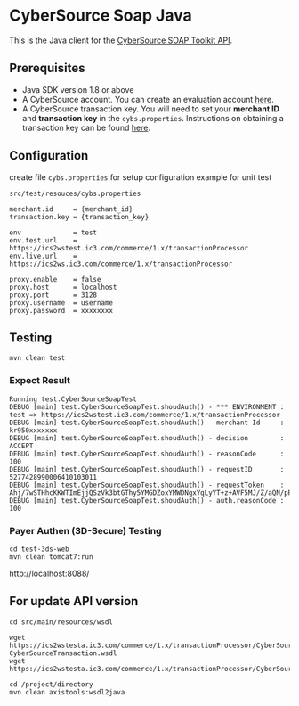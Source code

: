 CyberSource Soap Java
=====================

This is the Java client for the [CyberSource SOAP Toolkit API](http://www.cybersource.com/developers/getting_started/integration_methods/soap_toolkit_api).

## Prerequisites

- Java SDK version 1.8 or above
- A CyberSource account. You can create an evaluation account [here](http://www.cybersource.com/register/).
- A CyberSource transaction key. You will need to set your **merchant ID** and **transaction key** in the `cybs.properties`. Instructions on obtaining a transaction key can be found [here](http://apps.cybersource.com/library/documentation/dev_guides/SOAP_Toolkits/html/wwhelp/wwhimpl/js/html/wwhelp.htm#href=Intro.04.3.html).

## Configuration

create file `cybs.properties` for setup configuration
example for unit test

`src/test/resouces/cybs.properties`
```
merchant.id     = {merchant_id}
transaction.key = {transaction_key}

env             = test
env.test.url    = https://ics2wstest.ic3.com/commerce/1.x/transactionProcessor
env.live.url    = https://ics2ws.ic3.com/commerce/1.x/transactionProcessor

proxy.enable    = false
proxy.host      = localhost
proxy.port      = 3128
proxy.username  = username
proxy.password  = xxxxxxxx
```

## Testing

```
mvn clean test
```

### Expect Result

```
Running test.CyberSourceSoapTest
DEBUG [main] test.CyberSourceSoapTest.shoudAuth() - *** ENVIRONMENT : test => https://ics2wstest.ic3.com/commerce/1.x/transactionProcessor
DEBUG [main] test.CyberSourceSoapTest.shoudAuth() - merchant Id     : kr950xxxxxxx
DEBUG [main] test.CyberSourceSoapTest.shoudAuth() - decision        : ACCEPT
DEBUG [main] test.CyberSourceSoapTest.shoudAuth() - reasonCode      : 100
DEBUG [main] test.CyberSourceSoapTest.shoudAuth() - requestID       : 5277428990006410103011
DEBUG [main] test.CyberSourceSoapTest.shoudAuth() - requestToken    :
Ahj/7wSTHhcKKWTImEjjQSzVk3btGThy5YMGDZoxYMWDNgxYqLyYT+z+AVF5MJ/Z/aQN/pP60MmkmWLr4F3UwJyY8LhRSyZEwkcY9kYM
DEBUG [main] test.CyberSourceSoapTest.shoudAuth() - auth.reasonCode : 100
```


### Payer Authen (3D-Secure) Testing

```
cd test-3ds-web
mvn clean tomcat7:run
```

http://localhost:8088/

## For update API version

```
cd src/main/resources/wsdl

wget https://ics2wstesta.ic3.com/commerce/1.x/transactionProcessor/CyberSourceTransaction_1.142.wsdl CyberSourceTransaction.wsdl
wget https://ics2wstesta.ic3.com/commerce/1.x/transactionProcessor/CyberSourceTransaction_1.142.xsd

cd /project/directory
mvn clean axistools:wsdl2java
```
